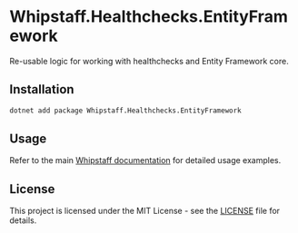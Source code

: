 # Whipstaff.Healthchecks.EntityFramework

Re-usable logic for working with healthchecks and Entity Framework core.

## Installation

```bash
dotnet add package Whipstaff.Healthchecks.EntityFramework
```

## Usage

Refer to the main [Whipstaff documentation](https://github.com/dpvreony/whipstaff) for detailed usage examples.

## License

This project is licensed under the MIT License - see the [LICENSE](https://github.com/dpvreony/whipstaff/blob/main/LICENSE) file for details.

